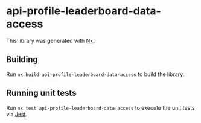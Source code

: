 # api-profile-leaderboard-data-access

This library was generated with [Nx](https://nx.dev).

## Building

Run `nx build api-profile-leaderboard-data-access` to build the library.

## Running unit tests

Run `nx test api-profile-leaderboard-data-access` to execute the unit tests via [Jest](https://jestjs.io).

